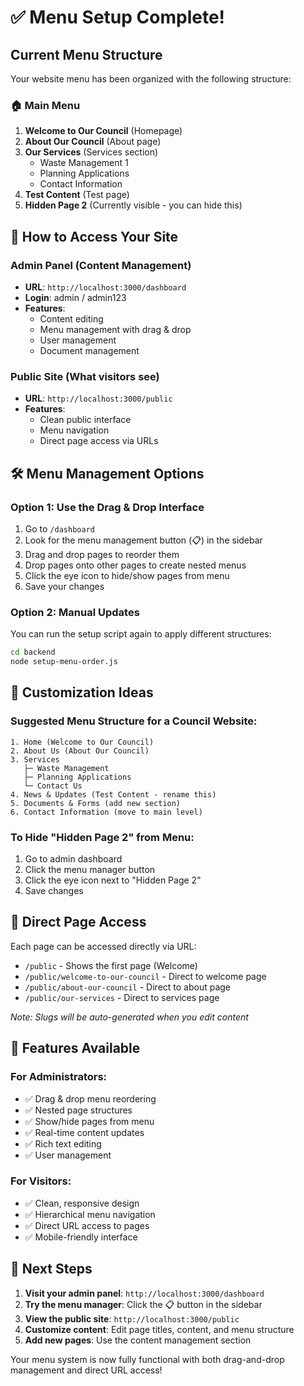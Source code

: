 # ✅ Menu Setup Complete!

## Current Menu Structure

Your website menu has been organized with the following structure:

### 🏠 **Main Menu**
1. **Welcome to Our Council** (Homepage)
2. **About Our Council** (About page)
3. **Our Services** (Services section)
   - Waste Management 1
   - Planning Applications  
   - Contact Information
4. **Test Content** (Test page)
5. **Hidden Page 2** (Currently visible - you can hide this)

## 🎯 How to Access Your Site

### **Admin Panel** (Content Management)
- **URL**: `http://localhost:3000/dashboard`
- **Login**: admin / admin123
- **Features**: 
  - Content editing
  - Menu management with drag & drop
  - User management
  - Document management

### **Public Site** (What visitors see)
- **URL**: `http://localhost:3000/public`
- **Features**:
  - Clean public interface
  - Menu navigation
  - Direct page access via URLs

## 🛠️ Menu Management Options

### **Option 1: Use the Drag & Drop Interface**
1. Go to `/dashboard`
2. Look for the menu management button (📋) in the sidebar
3. Drag and drop pages to reorder them
4. Drop pages onto other pages to create nested menus
5. Click the eye icon to hide/show pages from menu
6. Save your changes

### **Option 2: Manual Updates**
You can run the setup script again to apply different structures:
```bash
cd backend
node setup-menu-order.js
```

## 🎨 Customization Ideas

### **Suggested Menu Structure for a Council Website:**
```
1. Home (Welcome to Our Council)
2. About Us (About Our Council)
3. Services
   ├─ Waste Management
   ├─ Planning Applications
   └─ Contact Us
4. News & Updates (Test Content - rename this)
5. Documents & Forms (add new section)
6. Contact Information (move to main level)
```

### **To Hide "Hidden Page 2" from Menu:**
1. Go to admin dashboard
2. Click the menu manager button
3. Click the eye icon next to "Hidden Page 2"
4. Save changes

## 🔗 Direct Page Access

Each page can be accessed directly via URL:
- `/public` - Shows the first page (Welcome)
- `/public/welcome-to-our-council` - Direct to welcome page
- `/public/about-our-council` - Direct to about page
- `/public/our-services` - Direct to services page

*Note: Slugs will be auto-generated when you edit content*

## 📱 Features Available

### **For Administrators:**
- ✅ Drag & drop menu reordering
- ✅ Nested page structures
- ✅ Show/hide pages from menu
- ✅ Real-time content updates
- ✅ Rich text editing
- ✅ User management

### **For Visitors:**
- ✅ Clean, responsive design
- ✅ Hierarchical menu navigation
- ✅ Direct URL access to pages
- ✅ Mobile-friendly interface

## 🚀 Next Steps

1. **Visit your admin panel**: `http://localhost:3000/dashboard`
2. **Try the menu manager**: Click the 📋 button in the sidebar
3. **View the public site**: `http://localhost:3000/public`
4. **Customize content**: Edit page titles, content, and menu structure
5. **Add new pages**: Use the content management section

Your menu system is now fully functional with both drag-and-drop management and direct URL access!